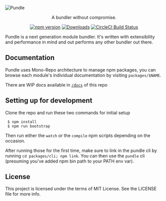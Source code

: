 ![Pundle](https://raw.githubusercontent.com/motion/pundle/master/pundle-words.png)

<p align="center">
  A bundler without compromise.
</p>

<p align="center">
  <a href="http://badge.fury.io/js/pundle"><img alt="npm version" src="https://badge.fury.io/js/pundle.svg"></a>
  <a href="https://npmjs.org/package/pundle"><img alt="Downloads" src="http://img.shields.io/npm/dm/pundle.svg"></a>
  <a href="https://circleci.com/gh/motion/pundle/tree/master">
    <img src="https://img.shields.io/circleci/project/motion/pundle/master.svg" alt="CircleCI Build Status">
  </a>
</p>

Pundle is a next generation module bundler. It's written with extensibility and performance in mind and out performs any other bundler out there.

## Documentation

Pundle uses Mono-Repo architecture to manage npm packages, you can browse each module's individual documentation by visiting `packages/$NAME`.

There are WIP docs available in [`/docs`](https://github.com/motion/pundle/tree/master/docs) of this repo

## Setting up for development

Clone the repo and run these two commands for initial setup

```
 $ npm install
 $ npm run bootstrap
```

Then run either the `watch` or the `compile` npm scripts depending on the occasion.

After running those for the first time, make sure to link in the pundle cli by running `cd packages/cli; npm link`. You can then use the `pundle` cli (presuming you've added npm bin path to your PATH env var).

## License

This project is licensed under the terms of MIT License. See the LICENSE file for more info.
